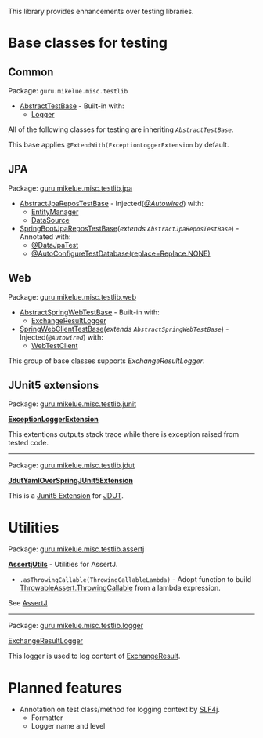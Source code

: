 This library provides enhancements over testing libraries.

# Base classes for testing

## Common

Package: `guru.mikelue.misc.testlib`

* [AbstractTestBase](src/main/java/guru/mikelue/misc/testlib/AbstractTestBase.java) - Built-in with:
	* [Logger](http://www.slf4j.org/apidocs/org/slf4j/Logger.html)

All of the following classes for testing are inheriting *`AbstractTestBase`*.

This base applies `@ExtendWith(ExceptionLoggerExtension` by default.

## JPA

Package: [guru.mikelue.misc.testlib.jpa](src/main/java/guru/mikelue/misc/testlib/jpa)

* [AbstractJpaReposTestBase](src/main/java/guru/mikelue/misc/testlib/jpa/AbstractJpaReposTestBase.java) - Injected(*[@Autowired](https://docs.spring.io/spring/docs/current/javadoc-api/org/springframework/beans/factory/annotation/Autowired.html)*) with:
	* [EntityManager](https://javaee.github.io/javaee-spec/javadocs/javax/persistence/EntityManager.html)
	* [DataSource](https://docs.oracle.com/en/java/javase/13/docs/api/java.sql/javax/sql/DataSource.html)
* [SpringBootJpaReposTestBase](src/main/java/guru/mikelue/misc/testlib/jpa/SpringBootJpaReposTestBase.java)(*extends `AbstractJpaReposTestBase`*) - Annotated with:
	* [@DataJpaTest](https://docs.spring.io/spring-boot/docs/current/api/org/springframework/boot/test/autoconfigure/orm/jpa/DataJpaTest.html)
	* [@AutoConfigureTestDatabase(replace=Replace.NONE)](https://docs.spring.io/spring-boot/docs/current/api/org/springframework/boot/test/autoconfigure/jdbc/AutoConfigureTestDatabase.html)

## Web

Package: [guru.mikelue.misc.testlib.web](src/main/java/guru/mikelue/misc/testlib/web)
* [AbstractSpringWebTestBase](src/main/java/guru/mikelue/misc/testlib/web/AbstractSpringWebTestBase.java) - Built-in with:
	* [ExchangeResultLogger](src/main/java/guru/mikelue/misc/testlib/logger/ExchangeResultLogger.java)
* [SpringWebClientTestBase](src/main/java/guru/mikelue/misc/testlib/web/SpringWebClientTestBase.java)(*extends `AbstractSpringWebTestBase`*) - Injected(*`@Autowired`*) with:
	* [WebTestClient](https://docs.spring.io/spring/docs/current/javadoc-api/org/springframework/test/web/reactive/server/WebTestClient.html)

This group of base classes supports *ExchangeResultLogger*.

## JUnit5 extensions

Package: [guru.mikelue.misc.testlib.junit](src/main/java/guru/mikelue/misc/testlib/junit)

**[ExceptionLoggerExtension](src/main/java/guru/mikelue/misc/testlib/junit/ExceptionLoggerExtension.java)**

This extentions outputs stack trace while there is exception raised from tested code.

----

Package: [guru.mikelue.misc.testlib.jdut](src/main/java/guru/mikelue/misc/testlib/jdut)

**[JdutYamlOverSpringJUnit5Extension](src/main/java/guru/mikelue/misc/testlib/jdut/JdutYamlOverSpringJUnit5Extension.java)**

This is a [Junit5 Extension](https://junit.org/junit5/docs/current/user-guide/#extensions) for [JDUT](https://jdut.gh.mikelue.guru/).

# Utilities

Package: [guru.mikelue.misc.testlib.assertj](src/main/java/guru/mikelue/misc/testlib/assertj)

**[AssertjUtils](src/main/java/guru/mikelue/misc/testlib/assertj/AssertjUtils.java)** - Utilities for AssertJ.
- `.asThrowingCallable(ThrowingCallableLambda)` - Adopt function to build [ThrowableAssert.ThrowingCallable](http://joel-costigliola.github.io/assertj/core-8/api/org/assertj/core/api/ThrowableAssert.ThrowingCallable.html) from a lambda expression.

See [AssertJ](https://joel-costigliola.github.io/assertj/)

----

Package: [guru.mikelue.misc.testlib.logger](src/main/java/guru/mikelue/misc/testlib/logger)

[ExchangeResultLogger](src/main/java/guru/mikelue/misc/testlib/logger/ExchangeResultLogger.java)

This logger is used to log content of [ExchangeResult](https://docs.spring.io/spring/docs/current/javadoc-api/org/springframework/test/web/reactive/server/ExchangeResult.html).

# Planned features

- Annotation on test class/method for logging context by [SLF4j](https://www.slf4j.org).
	- Formatter
	- Logger name and level
